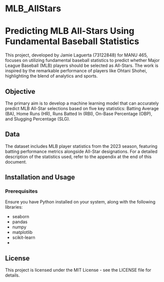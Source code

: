 # MLB_AllStars

# Predicting MLB All-Stars Using Fundamental Baseball Statistics

This project, developed by Jamie Laguerta (73122848) for MANU 465, focuses on utilizing fundamental baseball statistics to predict whether Major League Baseball (MLB) players should be selected as All-Stars. The work is inspired by the remarkable performance of players like Ohtani Shohei, highlighting the blend of analytics and sports.

## Objective

The primary aim is to develop a machine learning model that can accurately predict MLB All-Star selections based on five key statistics: Batting Average (BA), Home Runs (HR), Runs Batted In (RBI), On-Base Percentage (OBP), and Slugging Percentage (SLG).

## Data

The dataset includes MLB player statistics from the 2023 season, featuring batting performance metrics alongside All-Star designations. For a detailed description of the statistics used, refer to the appendix at the end of this document.

## Installation and Usage
### Prerequisites
Ensure you have Python installed on your system, along with the following libraries:
- seaborn
- pandas
- numpy
- matplotlib
- scikit-learn
- 
## License

This project is licensed under the MIT License - see the LICENSE file for details.
